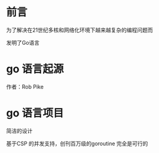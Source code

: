 # 前言
为了解决在21世纪多核和网络化环境下越来越复杂的编程问题而

发明了Go语言

# go 语言起源
作者：Rob Pike 

# go 语言项目
简洁的设计

基于CSP 的并发支持，创刊百万级的goroutine 完全是可行的
